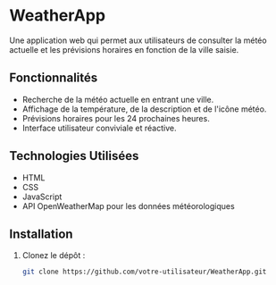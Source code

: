 # WeatherApp

Une application web qui permet aux utilisateurs de consulter la météo actuelle et les prévisions horaires en fonction de la ville saisie.

## Fonctionnalités

- Recherche de la météo actuelle en entrant une ville.
- Affichage de la température, de la description et de l'icône météo.
- Prévisions horaires pour les 24 prochaines heures.
- Interface utilisateur conviviale et réactive.

## Technologies Utilisées

- HTML
- CSS
- JavaScript
- API OpenWeatherMap pour les données météorologiques

## Installation

1. Clonez le dépôt :
   ```bash
   git clone https://github.com/votre-utilisateur/WeatherApp.git

